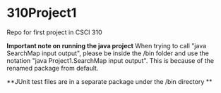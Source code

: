 # 310Project1
Repo for first project in CSCI 310

**Important note on running the java project**
When trying to call "java SearchMap input output", please be inside the /bin folder and use 
the notation "java Project1.SearchMap input output". This is because of the renamed package from default.


**JUnit test files are in a separate package under the /bin directory **